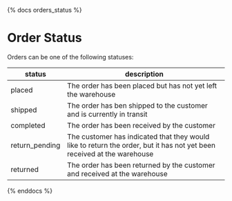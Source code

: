 {% docs orders_status %}

# Order Status

Orders can be one of the following statuses:

| status         | description                                                                                                            |
| -------------- | ---------------------------------------------------------------------------------------------------------------------- |
| placed         | The order has been placed but has not yet left the warehouse                                                           |
| shipped        | The order has ben shipped to the customer and is currently in transit                                                  |
| completed      | The order has been received by the customer                                                                            |
| return_pending | The customer has indicated that they would like to return the order, but it has not yet been received at the warehouse |
| returned       | The order has been returned by the customer and received at the warehouse                                              |

{% enddocs %}
